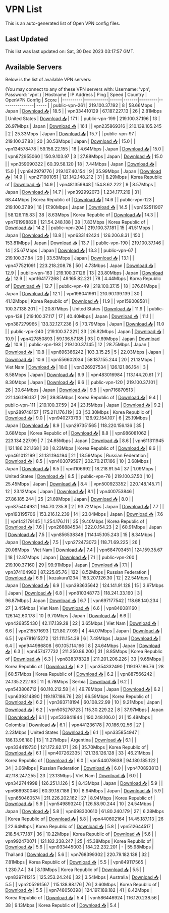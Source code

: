 # VPN List

This is an auto-generated list of Open VPN config files.

## Last Updated

This list was last updated on: Sat, 30 Dec 2023 03:17:57 GMT.

## Available Servers

Below is the list of available VPN servers:

(You may connect to any of these VPN servers with: Username: 'vpn', Password: 'vpn'.)
| Hostname | IP Address | Ping | Speed | Country | OpenVPN Config | Score |
|----------|------------|------|-------|---------|----------------| ----- |
| public-vpn-261 | 219.100.37.192 | 8 | 58.66Mbps | Japan | [Download 📥](./configs/server_0_JP.ovpn) | 18.5 |
| vpn334410129 | 67.187.227.13 | 26 | 2.81Mbps | United States | [Download 📥](./configs/server_1_US.ovpn) | 17.1 |
| public-vpn-199 | 219.100.37.196 | 13 | 26.97Mbps | Japan | [Download 📥](./configs/server_2_JP.ovpn) | 16.1 |
| vpn235869316 | 210.139.105.245 | 2 | 25.33Mbps | Japan | [Download 📥](./configs/server_3_JP.ovpn) | 15.7 |
| public-vpn-97 | 219.100.37.83 | 20 | 30.53Mbps | Japan | [Download 📥](./configs/server_4_JP.ovpn) | 15.0 |
| vpn134578478 | 59.158.22.155 | 18 | 4.64Mbps | Japan | [Download 📥](./configs/server_5_JP.ovpn) | 15.0 |
| vpn872955060 | 150.9.103.97 | 3 | 27.88Mbps | Japan | [Download 📥](./configs/server_6_JP.ovpn) | 15.0 |
| vpn359090322 | 60.39.58.120 | 18 | 7.44Mbps | Japan | [Download 📥](./configs/server_7_JP.ovpn) | 15.0 |
| vpn842979776 | 219.107.40.154 | 9 | 35.99Mbps | Japan | [Download 📥](./configs/server_8_JP.ovpn) | 14.9 |
| vpn271901051 | 121.142.148.212 | 31 | 8.29Mbps | Korea Republic of | [Download 📥](./configs/server_9_KR.ovpn) | 14.9 |
| vpn481359948 | 154.8.62.222 | 9 | 8.57Mbps | Japan | [Download 📥](./configs/server_10_JP.ovpn) | 14.7 |
| vpn392992073 | 1.234.177.219 | 31 | 68.44Mbps | Korea Republic of | [Download 📥](./configs/server_11_KR.ovpn) | 14.6 |
| public-vpn-123 | 219.100.37.89 | 16 | 17.90Mbps | Japan | [Download 📥](./configs/server_12_JP.ovpn) | 14.5 |
| vpn152511907 | 58.126.115.83 | 38 | 8.63Mbps | Korea Republic of | [Download 📥](./configs/server_13_KR.ovpn) | 14.3 |
| vpn761998828 | 121.54.248.188 | 38 | 7.83Mbps | Korea Republic of | [Download 📥](./configs/server_14_KR.ovpn) | 14.2 |
| public-vpn-204 | 219.100.37.181 | 15 | 41.51Mbps | Japan | [Download 📥](./configs/server_15_JP.ovpn) | 13.8 |
| vpn633142424 | 126.206.8.31 | 150 | 153.81Mbps | Japan | [Download 📥](./configs/server_16_JP.ovpn) | 13.7 |
| public-vpn-190 | 219.100.37.146 | 14 | 25.67Mbps | Japan | [Download 📥](./configs/server_17_JP.ovpn) | 13.3 |
| public-vpn-67 | 219.100.37.84 | 29 | 33.53Mbps | Japan | [Download 📥](./configs/server_18_JP.ovpn) | 13.1 |
| vpn477521091 | 223.218.208.78 | 50 | 4.73Mbps | Japan | [Download 📥](./configs/server_19_JP.ovpn) | 12.9 |
| public-vpn-163 | 219.100.37.126 | 13 | 23.80Mbps | Japan | [Download 📥](./configs/server_20_JP.ovpn) | 12.9 |
| vpn164177268 | 49.165.82.221 | 78 | 4.44Mbps | Korea Republic of | [Download 📥](./configs/server_21_KR.ovpn) | 12.7 |
| public-vpn-49 | 219.100.37.15 | 18 | 376.61Mbps | Japan | [Download 📥](./configs/server_22_JP.ovpn) | 12.1 |
| vpn198041961 | 210.90.139.139 | 30 | 41.12Mbps | Korea Republic of | [Download 📥](./configs/server_23_KR.ovpn) | 11.9 |
| vpn159008581 | 100.37.138.201 | - | 20.87Mbps | United States | [Download 📥](./configs/server_24_US.ovpn) | 11.9 |
| public-vpn-138 | 219.100.37.117 | 17 | 40.40Mbps | Japan | [Download 📥](./configs/server_25_JP.ovpn) | 11.1 |
| vpn387279965 | 133.32.127.236 | 6 | 73.79Mbps | Japan | [Download 📥](./configs/server_26_JP.ovpn) | 11.0 |
| public-vpn-240 | 219.100.37.221 | 23 | 26.82Mbps | Japan | [Download 📥](./configs/server_27_JP.ovpn) | 10.9 |
| vpn427850893 | 59.136.57.185 | 93 | 0.69Mbps | Japan | [Download 📥](./configs/server_28_JP.ovpn) | 10.9 |
| public-vpn-193 | 219.100.37.145 | 12 | 28.75Mbps | Japan | [Download 📥](./configs/server_29_JP.ovpn) | 10.8 |
| vpn696366242 | 103.3.15.25 | 5 | 22.03Mbps | Japan | [Download 📥](./configs/server_30_JP.ovpn) | 10.6 |
| vpn556602034 | 58.187.155.244 | 20 | 21.13Mbps | Viet Nam | [Download 📥](./configs/server_31_VN.ovpn) | 10.0 |
| vpn326927534 | 126.121.86.164 | 3 | 8.58Mbps | Japan | [Download 📥](./configs/server_32_JP.ovpn) | 9.9 |
| vpn483016984 | 113.144.20.61 | 7 | 8.30Mbps | Japan | [Download 📥](./configs/server_33_JP.ovpn) | 9.6 |
| public-vpn-120 | 219.100.37.101 | 26 | 30.64Mbps | Japan | [Download 📥](./configs/server_34_JP.ovpn) | 9.5 |
| vpn716870513 | 221.146.196.137 | 29 | 39.85Mbps | Korea Republic of | [Download 📥](./configs/server_35_KR.ovpn) | 9.4 |
| public-vpn-111 | 219.100.37.59 | 24 | 23.15Mbps | Japan | [Download 📥](./configs/server_36_JP.ovpn) | 9.2 |
| vpn289748157 | 175.211.176.119 | 33 | 53.30Mbps | Korea Republic of | [Download 📥](./configs/server_37_KR.ovpn) | 9.0 |
| vpn940273793 | 126.92.154.107 | 6 | 25.19Mbps | Japan | [Download 📥](./configs/server_38_JP.ovpn) | 8.9 |
| vpn297351565 | 118.220.156.136 | 35 | 3.68Mbps | Korea Republic of | [Download 📥](./configs/server_39_KR.ovpn) | 8.8 |
| vpn986081062 | 223.134.227.99 | 7 | 24.65Mbps | Japan | [Download 📥](./configs/server_40_JP.ovpn) | 8.6 |
| vpn611311945 | 121.186.221.168 | 30 | 8.23Mbps | Korea Republic of | [Download 📥](./configs/server_41_KR.ovpn) | 8.6 |
| vpn461012199 | 31.131.194.194 | 21 | 18.59Mbps | Russian Federation | [Download 📥](./configs/server_42_RU.ovpn) | 8.5 |
| vpn403079597 | 202.70.217.166 | 10 | 3.68Mbps | Japan | [Download 📥](./configs/server_43_JP.ovpn) | 8.5 |
| vpn1106692 | 18.218.91.54 | 37 | 1.09Mbps | United States | [Download 📥](./configs/server_44_US.ovpn) | 8.5 |
| public-vpn-76 | 219.100.37.50 | 10 | 25.45Mbps | Japan | [Download 📥](./configs/server_45_JP.ovpn) | 8.4 |
| vpn500923352 | 220.148.145.71 | 12 | 23.12Mbps | Japan | [Download 📥](./configs/server_46_JP.ovpn) | 8.1 |
| vpn400753846 | 27.86.185.244 | 25 | 21.69Mbps | Japan | [Download 📥](./configs/server_47_JP.ovpn) | 8.0 |
| vpn875404931 | 164.70.235.8 | 2 | 93.72Mbps | Japan | [Download 📥](./configs/server_48_JP.ovpn) | 7.7 |
| vpn193195706 | 153.216.12.239 | 14 | 23.04Mbps | Japan | [Download 📥](./configs/server_49_JP.ovpn) | 7.6 |
| vpn142179145 | 1.254.176.111 | 35 | 9.40Mbps | Korea Republic of | [Download 📥](./configs/server_50_KR.ovpn) | 7.6 |
| vpn266884534 | 222.0.154.23 | 2 | 60.91Mbps | Japan | [Download 📥](./configs/server_51_JP.ovpn) | 7.5 |
| vpn856538348 | 114.145.105.243 | 15 | 8.34Mbps | Japan | [Download 📥](./configs/server_52_JP.ovpn) | 7.5 |
| vpn272473073 | 118.71.69.225 | 26 | 20.08Mbps | Viet Nam | [Download 📥](./configs/server_53_VN.ovpn) | 7.4 |
| vpn684703451 | 124.159.35.67 | 18 | 12.87Mbps | Japan | [Download 📥](./configs/server_54_JP.ovpn) | 7.1 |
| public-vpn-260 | 219.100.37.160 | 29 | 99.91Mbps | Japan | [Download 📥](./configs/server_55_JP.ovpn) | 7.1 |
| vpn374104982 | 87.225.85.76 | 122 | 8.52Mbps | Russian Federation | [Download 📥](./configs/server_56_RU.ovpn) | 6.9 |
| kozakura1234 | 153.207.126.30 | 12 | 22.54Mbps | Japan | [Download 📥](./configs/server_57_JP.ovpn) | 6.9 |
| vpn393635642 | 124.141.91.128 | 15 | 3.97Mbps | Japan | [Download 📥](./configs/server_58_JP.ovpn) | 6.8 |
| vpn810348773 | 118.241.33.160 | 3 | 96.87Mbps | Japan | [Download 📥](./configs/server_59_JP.ovpn) | 6.7 |
| vpn697177542 | 118.68.140.234 | 27 | 3.45Mbps | Viet Nam | [Download 📥](./configs/server_60_VN.ovpn) | 6.6 |
| vpn846081160 | 126.142.60.178 | 10 | 9.70Mbps | Japan | [Download 📥](./configs/server_61_JP.ovpn) | 6.6 |
| vpn426855430 | 42.117.139.28 | 22 | 3.65Mbps | Viet Nam | [Download 📥](./configs/server_62_VN.ovpn) | 6.6 |
| vpn215571693 | 121.80.77.69 | 4 | 44.07Mbps | Japan | [Download 📥](./configs/server_63_JP.ovpn) | 6.5 |
| vpn781615272 | 121.111.154.39 | 6 | 7.49Mbps | Japan | [Download 📥](./configs/server_64_JP.ovpn) | 6.4 |
| vpn944986808 | 60.105.114.166 | 8 | 24.64Mbps | Japan | [Download 📥](./configs/server_65_JP.ovpn) | 6.3 |
| vpn457477732 | 211.250.86.200 | 31 | 8.85Mbps | Korea Republic of | [Download 📥](./configs/server_66_KR.ovpn) | 6.3 |
| vpn838378328 | 211.201.206.226 | 33 | 9.65Mbps | Korea Republic of | [Download 📥](./configs/server_67_KR.ovpn) | 6.2 |
| vpn354332490 | 119.197.186.76 | 28 | 60.57Mbps | Korea Republic of | [Download 📥](./configs/server_68_KR.ovpn) | 6.2 |
| vpn887566242 | 24.135.222.163 | 11 | 6.78Mbps | Serbia | [Download 📥](./configs/server_69_RS.ovpn) | 6.2 |
| vpn543806712 | 60.110.212.58 | 4 | 49.78Mbps | Japan | [Download 📥](./configs/server_70_JP.ovpn) | 6.2 |
| vpn639314890 | 119.197.186.76 | 28 | 66.59Mbps | Korea Republic of | [Download 📥](./configs/server_71_KR.ovpn) | 6.2 |
| vpn393718194 | 60.108.22.99 | 10 | 9.21Mbps | Japan | [Download 📥](./configs/server_72_JP.ovpn) | 6.2 |
| vpn505276723 | 115.30.229.22 | 8 | 37.97Mbps | Japan | [Download 📥](./configs/server_73_JP.ovpn) | 6.1 |
| vpn533841844 | 190.248.106.0 | 21 | 15.48Mbps | Colombia | [Download 📥](./configs/server_74_CO.ovpn) | 6.1 |
| vpn441236178 | 70.186.92.56 | 27 | 2.23Mbps | United States | [Download 📥](./configs/server_75_US.ovpn) | 6.1 |
| vpn335854947 | 186.13.96.180 | 13 | 11.27Mbps | Argentina | [Download 📥](./configs/server_76_AR.ovpn) | 6.1 |
| vpn334419730 | 121.172.82.171 | 28 | 35.70Mbps | Korea Republic of | [Download 📥](./configs/server_77_KR.ovpn) | 6.1 |
| vpn407262335 | 121.136.126.128 | 33 | 46.21Mbps | Korea Republic of | [Download 📥](./configs/server_78_KR.ovpn) | 6.0 |
| vpn544078638 | 94.180.185.122 | 34 | 3.06Mbps | Russian Federation | [Download 📥](./configs/server_79_RU.ovpn) | 6.0 |
| vpn470893813 | 42.118.247.255 | 23 | 23.13Mbps | Viet Nam | [Download 📥](./configs/server_80_VN.ovpn) | 6.0 |
| vpn342744998 | 126.251.1.126 | 5 | 8.43Mbps | Japan | [Download 📥](./configs/server_81_JP.ovpn) | 5.9 |
| vpn666930046 | 60.39.187.186 | 10 | 8.94Mbps | Japan | [Download 📥](./configs/server_82_JP.ovpn) | 5.9 |
| vpn650460574 | 211.226.202.162 | 27 | 8.94Mbps | Korea Republic of | [Download 📥](./configs/server_83_KR.ovpn) | 5.9 |
| vpn549893240 | 126.58.90.244 | 10 | 24.54Mbps | Japan | [Download 📥](./configs/server_84_JP.ovpn) | 5.8 |
| vpn698300610 | 61.80.240.179 | 27 | 6.28Mbps | Korea Republic of | [Download 📥](./configs/server_85_KR.ovpn) | 5.8 |
| vpn440602164 | 14.45.187.113 | 26 | 22.64Mbps | Korea Republic of | [Download 📥](./configs/server_86_KR.ovpn) | 5.8 |
| vpn512644517 | 218.54.77.187 | 36 | 10.22Mbps | Korea Republic of | [Download 📥](./configs/server_87_KR.ovpn) | 5.6 |
| vpn992470071 | 121.182.238.247 | 25 | 45.38Mbps | Korea Republic of | [Download 📥](./configs/server_88_KR.ovpn) | 5.6 |
| vpn933445003 | 184.22.232.201 | - | 55.98Mbps | Thailand | [Download 📥](./configs/server_89_TH.ovpn) | 5.6 |
| vpn768399302 | 220.79.182.138 | 32 | 7.81Mbps | Korea Republic of | [Download 📥](./configs/server_90_KR.ovpn) | 5.5 |
| vpn849117565 | 1.230.7.4 | 34 | 8.13Mbps | Korea Republic of | [Download 📥](./configs/server_91_KR.ovpn) | 5.5 |
| vpn839741215 | 125.253.24.246 | 32 | 3.54Mbps | Australia | [Download 📥](./configs/server_92_AU.ovpn) | 5.5 |
| vpn205291567 | 115.138.88.176 | 76 | 3.60Mbps | Korea Republic of | [Download 📥](./configs/server_93_KR.ovpn) | 5.5 |
| vpn748050398 | 124.197.189.182 | 41 | 8.42Mbps | Korea Republic of | [Download 📥](./configs/server_94_KR.ovpn) | 5.4 |
| vpn586446924 | 116.120.238.56 | 38 | 9.13Mbps | Korea Republic of | [Download 📥](./configs/server_95_KR.ovpn) | 5.4 |
